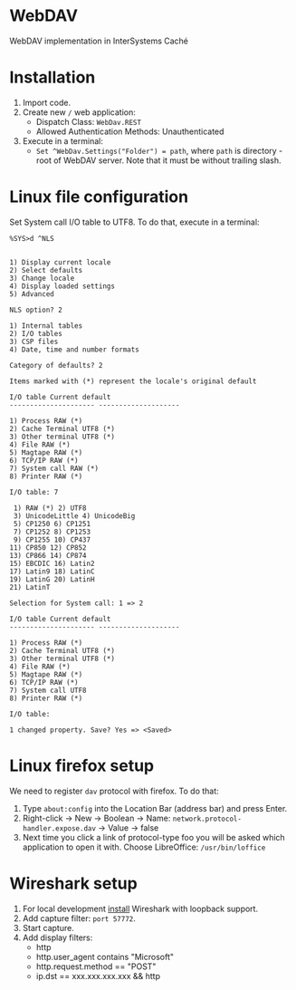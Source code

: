 # WebDAV
WebDAV implementation in InterSystems Caché

# Installation

1. Import code.
2. Create new `/` web application:
   - Dispatch Class: `WebDav.REST`
   - Allowed Authentication Methods: Unauthenticated
3. Execute in a terminal:
   - `Set ^WebDav.Settings("Folder") = path`, where `path` is directory - root of WebDAV server. Note that it must be without trailing slash.

   
# Linux file configuration

Set System call I/O table to UTF8. To do that, execute in a terminal:

```
%SYS>d ^NLS


1) Display current locale
2) Select defaults
3) Change locale
4) Display loaded settings
5) Advanced

NLS option? 2

1) Internal tables
2) I/O tables
3) CSP files
4) Date, time and number formats

Category of defaults? 2

Items marked with (*) represent the locale's original default

I/O table Current default
--------------------- --------------------

1) Process RAW (*)
2) Cache Terminal UTF8 (*)
3) Other terminal UTF8 (*)
4) File RAW (*)
5) Magtape RAW (*)
6) TCP/IP RAW (*)
7) System call RAW (*)
8) Printer RAW (*)

I/O table: 7

 1) RAW (*) 2) UTF8
 3) UnicodeLittle 4) UnicodeBig
 5) CP1250 6) CP1251
 7) CP1252 8) CP1253
 9) CP1255 10) CP437
11) CP850 12) CP852
13) CP866 14) CP874
15) EBCDIC 16) Latin2
17) Latin9 18) LatinC
19) LatinG 20) LatinH
21) LatinT

Selection for System call: 1 => 2

I/O table Current default
--------------------- --------------------

1) Process RAW (*)
2) Cache Terminal UTF8 (*)
3) Other terminal UTF8 (*)
4) File RAW (*)
5) Magtape RAW (*)
6) TCP/IP RAW (*)
7) System call UTF8
8) Printer RAW (*)

I/O table:

1 changed property. Save? Yes => <Saved>
```

# Linux firefox setup

We need to register `dav` protocol with firefox. To do that:

1. Type `about:config` into the Location Bar (address bar) and press Enter.
2. Right-click -> New -> Boolean -> Name: `network.protocol-handler.expose.dav` -> Value -> false
3. Next time you click a link of protocol-type foo you will be asked which application to open it with. Choose LibreOffice: `/usr/bin/loffice`

# Wireshark setup

1. For local development [install](https://wiki.wireshark.org/CaptureSetup/Loopback) Wireshark with loopback support.
2. Add capture filter: `port 57772`.
3. Start capture.
4. Add display filters:
   - http
   - http.user_agent contains "Microsoft"
   - http.request.method == "POST"
   - ip.dst == xxx.xxx.xxx.xxx && http